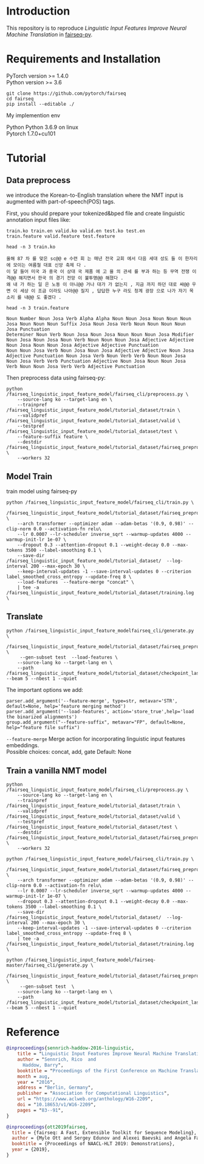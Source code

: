 # Introduction

This repository is to reproduce _Linguistic Input Features Improve Neural Machine Translation_ in [fairseq-py](https://github.com/pytorch/fairseq/tree/master/fairseq).

# Requirements and Installation

PyTorch version >= 1.4.0  
Python version >= 3.6

```
git clone https://github.com/pytorch/fairseq
cd fairseq
pip install --editable ./
```

My implemention env 

Python Python 3.6.9 on linux  
Pytorch 1.7.0+cu101

# Tutorial 

## Data preprocess

we introduce the Korean-to-English translation where the NMT input is augmented with part-of-speech(POS) tags.

First, you should prepare your tokenized&bped file and create linguistic annotation input files like:

```
train.ko train.en valid.ko valid.en test.ko test.en
train.feature valid.feature test.feature
```

```
head -n 3 train.ko

올해 87 차 를 맞은 sc@@ e 수련 회 는 매년 전국 교회 에서 다음 세대 성도 들 이 한자리 에 모이는 여름철 대표 신앙 축제 다 .
이 달 들어 미국 과 중국 이 상대 국 제품 에 고 율 의 관세 를 부과 하는 등 무역 전쟁 이 격@@ 해지면서 한국 의 경기 전망 이 불투명@@ 해졌다 .
왜 내 가 하는 일 은 노동 이 아니@@ 거나 대가 가 없는지 , 지금 까지 하던 대로 싸@@ 우면 이 세상 이 조금 이라도 나아@@ 질지 , 답답한 누구 라도 청계 광장 으로 나가 자기 목소리 를 내@@ 도 좋겠다 .

```

```
head -n 3 train.feature

Noun Number Noun Josa Verb Alpha Alpha Noun Noun Josa Noun Noun Noun Josa Noun Noun Noun Suffix Josa Noun Josa Verb Noun Noun Noun Noun Josa Punctuation
Determiner Noun Verb Noun Josa Noun Josa Noun Noun Noun Josa Modifier Noun Josa Noun Josa Noun Verb Noun Noun Noun Josa Adjective Adjective Noun Josa Noun Noun Josa Adjective Adjective Punctuation
Noun Noun Josa Verb Noun Josa Noun Josa Adjective Adjective Noun Josa Adjective Punctuation Noun Josa Verb Noun Verb Verb Noun Noun Josa Noun Josa Verb Verb Punctuation Adjective Noun Josa Noun Noun Josa Verb Noun Noun Josa Verb Verb Adjective Punctuation

```


Then preprocess data using fairseq-py:

```
python /fairseq_linguistic_input_feature_model/fairseq_cli/preprocess.py \
    --source-lang ko --target-lang en \
    --trainpref /fairseq_linguistic_input_feature_model/tutorial_dataset/train \
    --validpref /fairseq_linguistic_input_feature_model/tutorial_dataset/valid \
    --testpref /fairseq_linguistic_input_feature_model/tutorial_dataset/test \
    --feature-suffix feature \
    --destdir /fairseq_linguistic_input_feature_model/tutorial_dataset/fairseq_prepro_bpe \
    --workers 32

```

## Model Train

train model using fairseq-py

```
python /fairseq_linguistic_input_feature_model/fairseq_cli/train.py \
     /fairseq_linguistic_input_feature_model/tutorial_dataset/fairseq_prepro_bpe \
    --arch transformer --optimizer adam --adam-betas '(0.9, 0.98)' --clip-norm 0.0 --activation-fn relu\
    --lr 0.0007 --lr-scheduler inverse_sqrt --warmup-updates 4000 --warmup-init-lr 1e-07 \
    --dropout 0.3 --attention-dropout 0.1 --weight-decay 0.0 --max-tokens 3500 --label-smoothing 0.1 \
    --save-dir  /fairseq_linguistic_input_feature_model/tutorial_dataset/  --log-interval 200 --max-epoch 30 \
    --keep-interval-updates -1 --save-interval-updates 0 --criterion label_smoothed_cross_entropy --update-freq 8 \
    --load-features  --feature-merge "concat" \
    | tee -a  /fairseq_linguistic_input_feature_model/tutorial_dataset/training.log \
```

## Translate

```
python /fairseq_linguistic_input_feature_modelfairseq_cli/generate.py \
    /fairseq_linguistic_input_feature_model/tutorial_dataset/fairseq_prepro_bpe \
     --gen-subset test  --load-features \
    --source-lang ko --target-lang en \
    --path /fairseq_linguistic_input_feature_model/tutorial_dataset/checkpoint_last.pt --beam 5 --nbest 1 --quiet 
```

The important options we add:

```
parser.add_argument('--feature-merge', type=str, metavar='STR', default=None, help='feature merging method')
parser.add_argument('--load-features', action='store_true',help='load the binarized alignments')                           
group.add_argument("--feature-suffix", metavar="FP", default=None, help="feature file suffix")
```

`--feature-merge` Merge action for incorporating linguistic input features embeddings.  
Possible choices: concat, add, gate  Default: None

## Train a vanilla NMT model

```
python /fairseq_linguistic_input_feature_model/fairseq_cli/preprocess.py \
    --source-lang ko --target-lang en \
    --trainpref /fairseq_linguistic_input_feature_model/tutorial_dataset/train \
    --validpref /fairseq_linguistic_input_feature_model/tutorial_dataset/valid \
    --testpref /fairseq_linguistic_input_feature_model/tutorial_dataset/test \
    --destdir /fairseq_linguistic_input_feature_model/tutorial_dataset/fairseq_prepro_bpe \
    --workers 32
    
python /fairseq_linguistic_input_feature_model/fairseq_cli/train.py \
     /fairseq_linguistic_input_feature_model/tutorial_dataset/fairseq_prepro_bpe \
    --arch transformer --optimizer adam --adam-betas '(0.9, 0.98)' --clip-norm 0.0 --activation-fn relu\
    --lr 0.0007 --lr-scheduler inverse_sqrt --warmup-updates 4000 --warmup-init-lr 1e-07 \
    --dropout 0.3 --attention-dropout 0.1 --weight-decay 0.0 --max-tokens 3500 --label-smoothing 0.1 \
    --save-dir  /fairseq_linguistic_input_feature_model/tutorial_dataset/  --log-interval 200 --max-epoch 30 \
    --keep-interval-updates -1 --save-interval-updates 0 --criterion label_smoothed_cross_entropy --update-freq 8 \
    | tee -a  /fairseq_linguistic_input_feature_model/tutorial_dataset/training.log \
    
python /fairseq_linguistic_input_feature_model/fairseq-master/fairseq_cli/generate.py \
    /fairseq_linguistic_input_feature_model/tutorial_dataset/fairseq_prepro_bpe \
     --gen-subset test  \
    --source-lang ko --target-lang en \
    --path /fairseq_linguistic_input_feature_model/tutorial_dataset/checkpoint_last.pt --beam 5 --nbest 1 --quiet 

```

# Reference

```bibtex
@inproceedings{sennrich-haddow-2016-linguistic,
    title = "Linguistic Input Features Improve Neural Machine Translation",
    author = "Sennrich, Rico  and
      Haddow, Barry",
    booktitle = "Proceedings of the First Conference on Machine Translation: Volume 1, Research Papers",
    month = aug,
    year = "2016",
    address = "Berlin, Germany",
    publisher = "Association for Computational Linguistics",
    url = "https://www.aclweb.org/anthology/W16-2209",
    doi = "10.18653/v1/W16-2209",
    pages = "83--91",
}

@inproceedings{ott2019fairseq,
  title = {fairseq: A Fast, Extensible Toolkit for Sequence Modeling},
  author = {Myle Ott and Sergey Edunov and Alexei Baevski and Angela Fan and Sam Gross and Nathan Ng and David Grangier and Michael Auli},
  booktitle = {Proceedings of NAACL-HLT 2019: Demonstrations},
  year = {2019},
}
```
